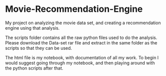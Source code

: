 # Movie-Recommendation-Engine
My project on analyzing the movie data set,  and creating a recommendation engine using that analysis.

The scripts folder contains all the raw python files used to do the analysis. Please download the Data-set rar file and extract in the same folder as the scripts so that they can be used.

The html file is my notebook, with documentation of all my work.
To begin I would suggest going through my notebook, and then playing around with the python scripts after that.
